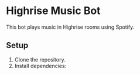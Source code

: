 # Highrise Music Bot

This bot plays music in Highrise rooms using Spotify. 

## Setup

1. Clone the repository.
2. Install dependencies:
